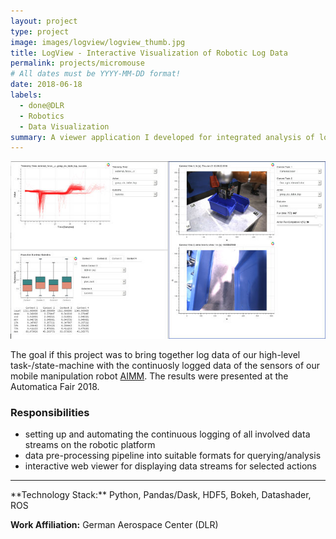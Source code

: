 ```yaml
---
layout: project
type: project
image: images/logview/logview_thumb.jpg
title: LogView - Interactive Visualization of Robotic Log Data 
permalink: projects/micromouse
# All dates must be YYYY-MM-DD format!
date: 2018-06-18
labels:
  - done@DLR
  - Robotics
  - Data Visualization
summary: A viewer application I developed for integrated analysis of logged task-execution data with logged sensor data for our mobile manipulation platform.
---
```


<a href="https://raw.githubusercontent.com/SebastianRiedel/sebastianriedel.github.io/master/images/logview/logview.png" class="ui large right floated rounded image">
  <img src="../images/logview/logview_small.jpg">
</a>

The goal if this project was to bring together log data of our high-level task-/state-machine with the continuosly logged data of the sensors of our mobile manipulation robot [AIMM](https://www.dlr.de/rm/en/desktopdefault.aspx/tabid-11409/#gallery/29194). The results were presented at the Automatica Fair 2018.

### Responsibilities
- setting up and automating the continuous logging of all involved data streams on the robotic platform
- data pre-processing pipeline into suitable formats for querying/analysis
- interactive web viewer for displaying data streams for selected actions

<hr>
**Technology Stack:** Python, Pandas/Dask, HDF5, Bokeh, Datashader, ROS

**Work Affiliation:** German Aerospace Center (DLR)
